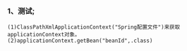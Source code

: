 ### 1、测试<bean>;
	
	(1)ClassPathXmlApplicationContext("Spring配置文件")来获取applicationContext对象。
	(2)applicationContext.getBean("beanId",.class)